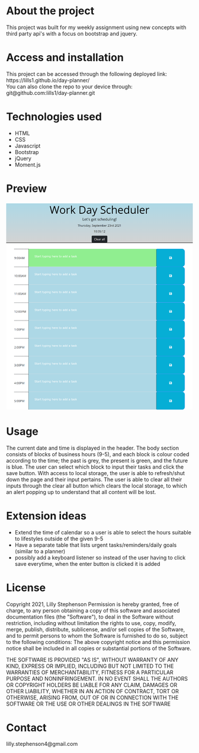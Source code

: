 <h1> About the project </h1>
This project was built for my weekly assignment using new concepts with third party api's with a focus on bootstrap and jquery.

<h1> Access and installation </h1>
This project can be accessed through the following deployed link: https://lills1.github.io/day-planner/ </br>
You can also clone the repo to your device through: git@github.com:lills1/day-planner.git
<h1> Technologies used </h1>
<ul>
<li> HTML </li>
<li> CSS </li>
<li> Javascript </li>
<li> Bootstrap </li>
<li> jQuery </li>
<li> Moment.js </li>
</ul>

<h1> Preview </h1>
<img src="https://github.com/lills1/day-planner/blob/main/Assets/_C__Users_Lilly_day-planner_day-planner_index.html.png">

<h1> Usage </h1>

The current date and time is displayed in the header. The body section consists of blocks of business hours (9-5), and each block is colour coded according to the time; the past is grey, the present is green, and the future is blue. The user can select which block to input their tasks and click the save button. With access to local storage, the user is able to refresh/shut down the page and their input pertains. The user is able to clear all their inputs through the clear all button which clears the local storage, to which an alert popping up to understand that all content will be lost.

<h1> Extension ideas </h1>
<ul>
<li> Extend the time of calendar so a user is able to select the hours suitable to lifestyles outside of the given 9-5 </li>
<li> Have a separate table that lists urgent tasks/reminders/daily goals (similar to a planner) </li>
<li> possibly add a keyboard listener so instead of the user having to click save everytime, when the enter button is clicked it is added </li>
</ul>

<h1> License </h1>
Copyright 2021, Lilly Stephenson Permission is hereby granted, free of charge, to any person obtaining a copy of this software and associated documentation files (the "Software"), to deal in the Software without restriction, including without limitation the rights to use, copy, modify, merge, publish, distribute, sublicense, and/or sell copies of the Software, and to permit persons to whom the Software is furnished to do so, subject to the following conditions:
The above copyright notice and this permission notice shall be included in all copies or substantial portions of the Software.

THE SOFTWARE IS PROVIDED "AS IS", WITHOUT WARRANTY OF ANY KIND, EXPRESS OR IMPLIED, INCLUDING BUT NOT LIMITED TO THE WARRANTIES OF MERCHANTABILITY, FITNESS FOR A PARTICULAR PURPOSE AND NONINFRINGEMENT. IN NO EVENT SHALL THE AUTHORS OR COPYRIGHT HOLDERS BE LIABLE FOR ANY CLAIM, DAMAGES OR OTHER LIABILITY, WHETHER IN AN ACTION OF CONTRACT, TORT OR OTHERWISE, ARISING FROM, OUT OF OR IN CONNECTION WITH THE SOFTWARE OR THE USE OR OTHER DEALINGS IN THE SOFTWARE
<h1> Contact </h1>
lilly.stephenson4@gmail.com
